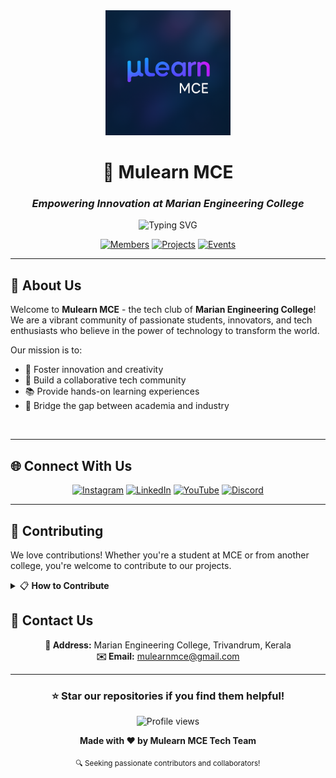 <div align="center">
  <img src="../images/logo.png" alt="Mulearn MCE Logo" width="200" height="200">
  
  # 🚀 Mulearn MCE
  ### *Empowering Innovation at Marian Engineering College*
  
  <p align="center">
    <img src="https://readme-typing-svg.herokuapp.com?font=Fira+Code&pause=1000&color=2E9EF7&center=true&vCenter=true&width=435&lines=Welcome+to+Mulearn+MCE!" alt="Typing SVG" />
  </p>

[![Members](https://img.shields.io/badge/Members-1162%2B-brightgreen?style=for-the-badge&logo=users)](https://github.com/mulearn-mce)
[![Projects](https://img.shields.io/badge/Projects-1%2B-blue?style=for-the-badge&logo=github)](https://github.com/mulearn-mce)
[![Events](https://img.shields.io/badge/Events-Monthly-orange?style=for-the-badge&logo=calendar)](https://github.com/mulearn-mce)

</div>

---

## 🌟 About Us

<!-- <img align="right" alt="Coding" width="400" src="https://cdn.dribbble.com/users/1162077/screenshots/3848914/programmer.gif"> -->

Welcome to **Mulearn MCE** - the tech club of **Marian Engineering College**! We are a vibrant community of passionate students, innovators, and tech enthusiasts who believe in the power of technology to transform the world.

Our mission is to:

- 🎯 Foster innovation and creativity
- 🤝 Build a collaborative tech community
- 📚 Provide hands-on learning experiences
- 🚀 Bridge the gap between academia and industry

<br clear="right"/>

---

<!--
## 🎨 What We Do

<div align="center">

| 💻 **Development** | 🤖 **AI/ML** | 🌐 **Web Tech** | 📱 **Mobile** |
|:---:|:---:|:---:|:---:|
| Full-stack projects | Machine Learning workshops | React & Node.js | Flutter & React Native |
| Open source contributions | Data Science bootcamps | Progressive Web Apps | Cross-platform development |

</div>

### 🔥 Our Activities

<details>
<summary>🎪 <strong>Tech Events & Workshops</strong></summary>
<br>

- **Hackathons** - 48-hour coding marathons
- **Tech Talks** - Industry expert sessions
- **Coding Bootcamps** - Intensive learning program

</details>

<details>
<summary>🏆 <strong>Competitions & Challenges</strong></summary>
<br>


</details>

<details>
<summary>🤝 <strong>Community Building</strong></summary>
<br>

</details>

---

## 📊 GitHub Stats

<div align="center">
  <img src="https://github-readme-stats.vercel.app/api?username=mulearn-mce&show_icons=true&theme=radical&hide_border=true" alt="GitHub Stats" width="48%">
  <img src="https://github-readme-streak-stats.herokuapp.com/?user=mulearn-mce&theme=radical&hide_border=true" alt="GitHub Streak" width="48%">
</div>

<div align="center">
  <img src="https://github-readme-stats.vercel.app/api/top-langs/?username=mulearn-mce&layout=compact&theme=radical&hide_border=true" alt="Top Languages" width="50%">
</div>

---


---

## 🎯 Featured Projects

<div align="center">

[![Readme Card](https://github-readme-stats.vercel.app/api/pin/?username=mulearn-mce&repo=campus-management&theme=radical&hide_border=true)](https://github.com/mulearn-mce/campus-management)
[![Readme Card](https://github-readme-stats.vercel.app/api/pin/?username=mulearn-mce&repo=ai-chatbot&theme=radical&hide_border=true)](https://github.com/mulearn-mce/ai-chatbot)

</div>

---

## 📅 Upcoming Events

|   📅 Date    |       🎯 Event       |    📍 Venue     |            🔗 Registration            |
| :----------: | :------------------: | :-------------: | :-----------------------------------: |
| Jul 15, 2025 | **-* | -| [Register](https://forms.gle/example) |
| Jul 20, 2025 |   **-**    |     -      | [Register](https://forms.gle/example) |
| Aug 10, 2025 | **-** |     IT Lab      | [Register](https://forms.gle/example) |

--- -->

## 🌐 Connect With Us

<div align="center">
  
[![Instagram](https://img.shields.io/badge/Instagram-E4405F?style=for-the-badge&logo=instagram&logoColor=white)](https://instagram.com/mulearn_mce)
[![LinkedIn](https://img.shields.io/badge/LinkedIn-0077B5?style=for-the-badge&logo=linkedin&logoColor=white)](https://linkedin.com/company/mulearn-mce)
[![YouTube](https://img.shields.io/badge/YouTube-FF0000?style=for-the-badge&logo=youtube&logoColor=white)](https://youtube.com/@mulearn_mce)
[![Discord](https://img.shields.io/badge/Discord-7289DA?style=for-the-badge&logo=discord&logoColor=white)](https://discord.gg/mulearn-mce)

</div>

---

<!-- ## 👥 Leadership Team

<div align="center">

| Role | Name | Contact |
|:---:|:---:|:---:|
| 🎯 **Lead** | [Your Name] | [![LinkedIn](https://img.shields.io/badge/-LinkedIn-blue?style=flat-square&logo=linkedin)](https://linkedin.com/in/profile) |
| 💻 **Tech Lead** | [Tech Lead] | [![GitHub](https://img.shields.io/badge/-GitHub-black?style=flat-square&logo=github)](https://github.com/username) |
| 🎨 **Creative Lead** | [Creative Head] | [![Instagram](https://img.shields.io/badge/-Instagram-pink?style=flat-square&logo=instagram)](https://instagram.com/profile) |

</div>

--- -->

## 🤝 Contributing

We love contributions! Whether you're a student at MCE or from another college, you're welcome to contribute to our projects.

<details>
<summary>📋 <strong>How to Contribute</strong></summary>
<br>

1. 🍴 **Fork** the repository
2. 🌟 **Create** a feature branch (`git checkout -b feature/AmazingFeature`)
3. 💫 **Commit** your changes (`git commit -m 'Add some AmazingFeature'`)
4. 🚀 **Push** to the branch (`git push origin feature/AmazingFeature`)
5. 🔄 **Open** a Pull Request

</details>

## 📧 Contact Us

<div align="center">

**📍 Address:** Marian Engineering College, Trivandrum, Kerala  
**✉️ Email:** mulearnmce@gmail.com

</div>

---

<div align="center">
  
### ⭐ Star our repositories if you find them helpful!

<img src="https://komarev.com/ghpvc/?username=mulearn-mce&label=Profile%20views&color=0e75b6&style=flat" alt="Profile views" />

**Made with ❤️ by Mulearn MCE Tech Team**

<sub>🔍 Seeking passionate contributors and collaborators!</sub>

</div>
